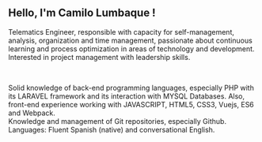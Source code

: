 
<h2>Hello, I'm Camilo Lumbaque !</h2>

<p>Telematics Engineer, responsible with capacity for self-management, analysis, organization and time management, passionate about continuous learning and process 
optimization in areas of technology and development. Interested in project management with leadership skills.</p>
<br>
<p>Solid knowledge of back-end programming languages, especially PHP with its LARAVEL framework and its interaction with MYSQL Databases.
Also, front-end experience working with JAVASCRIPT, HTML5, CSS3, Vuejs, ES6 and Webpack.<br>
Knowledge and management of Git repositories, especially Github.<br>
Languages: Fluent Spanish (native) and conversational English.</p>
